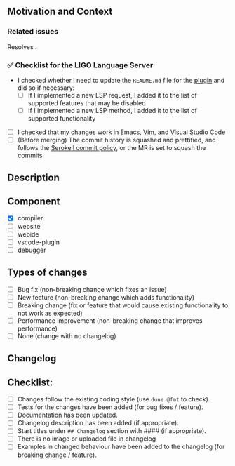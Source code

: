 ## Motivation and Context
<!--- Why is this change required? What problem does it solve? -->
<!--- If it fixes an open issue, please link to the issue in `Related issues` section -->

### Related issues

Resolves <!-- insert the related issue here, or none if not appliable -->.

### :white_check_mark: Checklist for the LIGO Language Server

- I checked whether I need to update the `README.md` file for the [plugin](/tools/vscode/README.md) and did so if necessary:
    - [ ] If I implemented a new LSP request, I added it to the list of supported features that may be disabled
    - [ ] If I implemented a new LSP method, I added it to the list of supported functionality
- [ ] I checked that my changes work in Emacs, Vim, and Visual Studio Code
- [ ] (Before merging) The commit history is squashed and prettified, and follows the [Serokell commit policy](https://www.notion.so/serokell/Commit-and-PR-policy-4cf98e1a910a415d86b5f2491d9af1af), or the MR is set to squash the commits

## Description

<!--- Describe your changes in detail -->

## Component

* [X] compiler
* [ ] website
* [ ] webide
* [ ] vscode-plugin
* [ ] debugger

## Types of changes

* [ ] Bug fix (non-breaking change which fixes an issue)
* [ ] New feature (non-breaking change which adds functionality)
* [ ] Breaking change (fix or feature that would cause existing functionality to not work as expected)
* [ ] Performance improvement (non-breaking change that improves performance)
* [ ] None (change with no changelog)

## Changelog
<!--- Section under ## Changelog will be added to your changelog description. -->

## Checklist:

* [ ] Changes follow the existing coding style (use `dune @fmt` to check).
* [ ] Tests for the changes have been added (for bug fixes / feature).
* [ ] Documentation has been updated.
* [ ] Changelog description has been added (if appropriate).
* [ ] Start titles under `## Changelog` section with #### (if appropriate).
* [ ] There is no image or uploaded file in changelog
* [ ] Examples in changed behaviour have been added to the changelog (for breaking change / feature).
